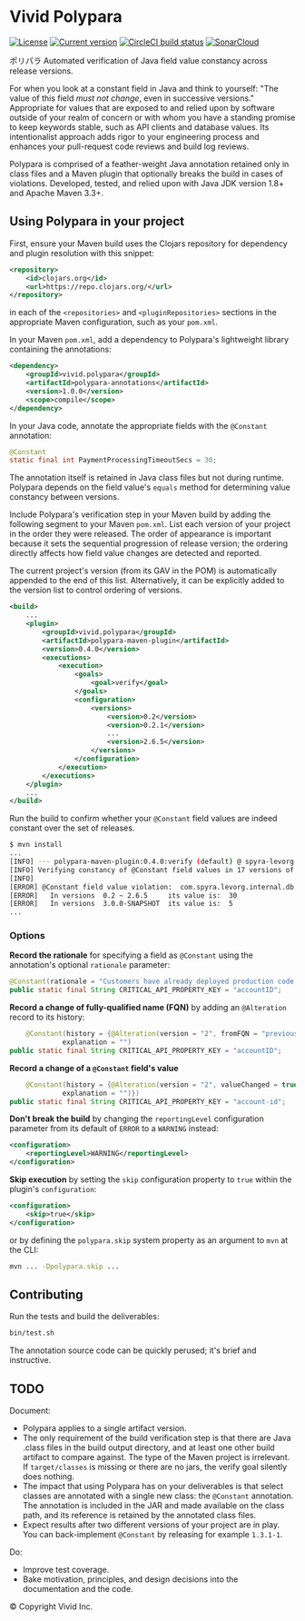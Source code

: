 # Vivid Polypara

[![License](https://img.shields.io/badge/license-Apache%202-blue.svg?style=flat-square)](LICENSE.txt)
[![Current version](https://img.shields.io/clojars/v/vivid.polypara/polypara-maven-plugin?color=blue&style=flat-square)](https://clojars.org/search?q=vivid.polypara)
[![CircleCI build status](https://circleci.com/gh/vivid-inc/polypara/tree/release-0.4.0.svg)](https://circleci.com/gh/vivid-inc/polypara)
[![SonarCloud](https://sonarcloud.io/api/project_badges/measure?project=vivid-inc_polypara&metric=alert_status)](https://sonarcloud.io/dashboard?id=vivid-inc_polypara)


ポリパラ   Automated verification of Java field value constancy across release versions.


For when you look at a constant field in Java and think to yourself: "The value of this field *must not change*, even in successive versions."
Appropriate for values that are exposed to and relied upon by software outside of your realm of concern or with whom you have a standing promise to keep keywords stable, such as API clients and database values.
Its intentionalist approach adds rigor to your engineering process and enhances your pull-request code reviews and build log reviews.

Polypara is comprised of a feather-weight Java annotation retained only in class files and a Maven plugin that optionally breaks the build in cases of violations.
Developed, tested, and relied upon with Java JDK version 1.8+ and Apache Maven 3.3+.


## Using Polypara in your project

First, ensure your Maven build uses the Clojars repository for dependency and plugin resolution with this snippet:
```xml
<repository>
    <id>clojars.org</id>
    <url>https://repo.clojars.org/</url>
</repository>
```
in each of the `<repositories>` and `<pluginRepositories>` sections in the appropriate Maven
configuration, such as your `pom.xml`.

In your Maven `pom.xml`, add a dependency to Polypara's lightweight library containing the annotations:

```xml
<dependency>
    <groupId>vivid.polypara</groupId>
    <artifactId>polypara-annotations</artifactId>
    <version>1.0.0</version>
    <scope>compile</scope>
</dependency>
```

In your Java code, annotate the appropriate fields with the `@Constant` annotation:

```java
@Constant
static final int PaymentProcessingTimeoutSecs = 30;
```

The annotation itself is retained in Java class files but not during runtime.
Polypara depends on the field value's `equals` method for determining value constancy between versions.

Include Polypara's verification step in your Maven build by adding the following segment to your Maven `pom.xml`.
List each version of your project in the order they were released.
The order of appearance is important because it sets the sequential progression of release version; the ordering directly affects how field value changes are detected and reported.

The current project's version (from its GAV in the POM) is automatically appended to the end of this list.
Alternatively, it can be explicitly added to the version list to control ordering of versions.

```xml
<build>
    ...
    <plugin>
        <groupId>vivid.polypara</groupId>
        <artifactId>polypara-maven-plugin</artifactId>
        <version>0.4.0</version>
        <executions>
            <execution>
                <goals>
                    <goal>verify</goal>
                </goals>
                <configuration>
                    <versions>
                        <version>0.2</version>
                        <version>0.2.1</version>
                        ...
                        <version>2.6.5</version>
                    </versions>
                </configuration>
            </execution>
        </executions>
    </plugin>
    ...
</build>
```

Run the build to confirm whether your `@Constant` field values are indeed constant over the set of releases.

```bash
$ mvn install
...
[INFO] --- polypara-maven-plugin:0.4.0:verify (default) @ spyra-levorg ---
[INFO] Verifying constancy of @Constant field values in 17 versions of com.spyra:levorg  0.2  0.2.1  ...
[INFO]
[ERROR] @Constant field value violation:  com.spyra.levorg.internal.db.PaymentProcessingTimeoutSecs
[ERROR]   In versions  0.2 ~ 2.6.5     its value is:  30
[ERROR]   In versions  3.0.0-SNAPSHOT  its value is:  5
...
```

### Options

__Record the rationale__ for specifying a field as `@Constant` using the annotation's optional `rationale` parameter:

```java
@Constant(rationale = "Customers have already deployed production code that relies on this key")
public static final String CRITICAL_API_PROPERTY_KEY = "accountID";
```

__Record a change of fully-qualified name (FQN)__ by adding an `@Alteration` record to its history:
```java
    @Constant(history = {@Alteration(version = "2", fromFQN = "previous.java.package.of.CRITICAL_API_PROPERTY_KEY")},
             explanation = "")
public static final String CRITICAL_API_PROPERTY_KEY = "accountID";
```

__Record a change of a `@Constant` field's value__
```java
    @Constant(history = {@Alteration(version = "2", valueChanged = true,
             explanation = "")})
public static final String CRITICAL_API_PROPERTY_KEY = "account-id";
```

__Don't break the build__ by changing the `reportingLevel` configuration parameter from its default of `ERROR` to a `WARNING` instead:

```xml
<configuration>
    <reportingLevel>WARNING</reportingLevel>
</configuration>
```

__Skip execution__ by setting the `skip` configuration property to `true` within the plugin's `configuration`:

```xml
<configuration>
    <skip>true</skip>
</configuration>
```

or by defining the `polypara.skip` system property as an argument to `mvn` at the CLI:

```bash
mvn ... -Dpolypara.skip ...
```



## Contributing

Run the tests and build the deliverables:

```bash
bin/test.sh
```

The annotation source code can be quickly perused; it's brief and instructive. 


## TODO

Document:
- Polypara applies to a single artifact version.
- The only requirement of the build verification step is that there are Java .class files in the build output directory, and at least one other build artifact to compare against. The type of the Maven project is irrelevant. If `target/classes` is missing or there are no jars, the verify goal silently does nothing.
- The impact that using Polypara has on your deliverables is that select classes are annotated with a single new class: the `@Constant` annotation. The annotation is included in the JAR and made available on the class path, and its reference is retained by the annotated class files.
- Expect results after two different versions of your project are in play. You can back-implement `@Constant` by releasing for example `1.3.1-1`.

Do:
- Improve test coverage.
- Bake motivation, principles, and design decisions into the documentation and the code.



© Copyright Vivid Inc.
